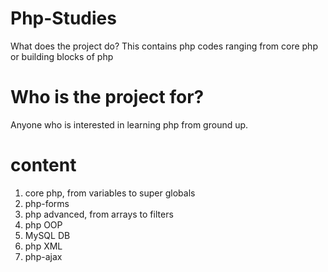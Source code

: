 # Php-Studies
What does the project do?
This contains php codes ranging from core php or building blocks of php

# Who is the project for?
Anyone who is interested in learning php from ground up.

# content
1. core php, from variables to super globals
1. php-forms
1. php advanced, from arrays to filters
1. php OOP
1. MySQL DB
1. php XML
1. php-ajax
